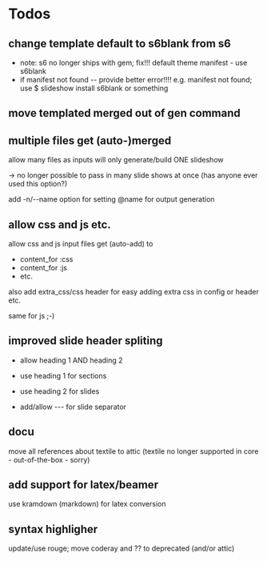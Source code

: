 # Todos

## change template default to s6blank from s6

- note: s6 no longer ships with gem; fix!!! default theme manifest - use s6blank
-  if manifest not found -- provide better error!!!! e.g. manifest not found; use $ slideshow install s6blank or something


## move templated merged out of gen command


## multiple files get (auto-)merged

allow many files as inputs
will only generate/build ONE slideshow

-> no longer possible to pass in many slide shows at once (has anyone ever used this option?)

add -n/--name option for setting @name for output generation


## allow css and js etc.

allow css and js input files
get (auto-add) to

- content_for :css
- content_for :js
- etc.

also add extra_css/css header for easy adding extra css in config or header etc.

same for js ;-)


## improved slide header spliting

- allow heading 1 AND heading 2

- use heading 1 for sections
- use heading 2 for slides

- add/allow --- for slide separator


## docu

move all references about textile to attic
(textile no longer supported in core - out-of-the-box - sorry)


## add support for latex/beamer

use kramdown (markdown) for latex conversion



## syntax highligher

update/use rouge; move coderay and ??  to deprecated (and/or attic)
